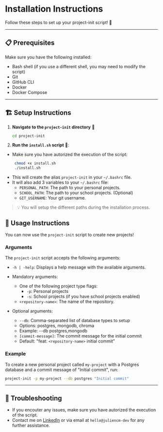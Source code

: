 # Installation Instructions

Follow these steps to set up your project-init script! 🚀

---

## 📋 Prerequisites
Make sure you have the following installed:

- Bash shell (if you use a different shell, you may need to modify the script)
- Git
- GitHub CLI
- Docker
- Docker Compose

---

## 🏗️ Setup Instructions

1. **Navigate to the `project-init` directory** 📂
   ```bash
   cd project-init
   ```

2. **Run the `install.sh` script** 📜:

- Make sure you have autorized the execution of the script:
  ```bash
   chmod +x install.sh
   ./install.sh
   ```
- This will create the alias `project-init` in your `~/.bashrc` file.
- It will also add 3 variables to your `~/.bashrc` file:
  - `PERSONAL_PATH`: The path to your personal projects.
  - `SCHOOL_PATH`: The path to your school projects. (Optional)
  - `GIT_USERNAME`: Your git username.

> 💡 You will setup the different paths during the installation process.

## 📜 Usage Instructions

You can now use the `project-init` script to create new projects!

### Arguments

The `project-init` script accepts the following arguments:

- `-h | -help`: Displays a help message with the available arguments.

- Mandatory arguments:
  - One of the following project type flags:
    - `-p`: Personal projects
    - `-s`: School projects (if you have school projects enabled)
  - `<repository-name>`: The name of the repository.

- Optional arguments:
   - `--db`: Comma-separated list of database types to setup
    - Options: postgres, mongodb, chroma
    - Example: --db postgres,mongodb
   - `[commit-message]`: The commit message for the initial commit
    - Default: "feat: `<repository-name>` initial commit"

### Example

To create a new personal project called `my-project` with a Postgres database and a commit message of "Initial commit", run:

```bash
project-init -p my-project --db postgres "Initial commit"
```

---

## 📢 Troubleshooting

- If you encouter any issues, make sure you have autorized the execution of the script.
- Contact me on [LinkedIn](https://www.linkedin.com/in/juliencm-dev/) or via email at `hello@juliencm-dev` for any further assistance.
